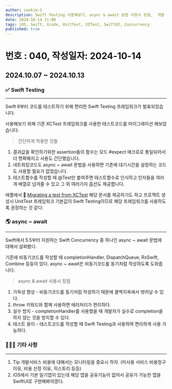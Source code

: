 ```yaml
---
author: sookim-1
description: Swift Testing 사용해보기, async & await 문법 사용시 장점,  개발 서비스 비용 모니터링
date: 2024-10-14 11:00
tags: iOS, Swift, Xcode, UnitTest, UITest, SwiftUI, Concurrency
published: true
---
```

# 번호 : 040, 작성일자: 2024-10-14
## 2024.10.07 ~ 2024.10.13
### ✅ Swift Testing

---

Swift 6부터 코드를 테스트하기 위해 편리한 Swift Testing 프레임워크가 발표되었습니다.

사용해보기 위해 기존 XCTest 프레임워크를 사용한 테스트코드를 마이그레이션 해보았습니다.

> 간단하게 적용한 것들
> 
1. 결과값을 확인하기위한 assertion들의 함수는 모드 #expect 매크로로 통일되어서 더 명확해지고 사용도 간단했습니다.
2. 네트워킹코드도 async ~ await 문법을 사용하면 기존에 대기시간을 설정하는 코드도 사용할 필요가 없었습니다.
3. 테스트함수를 작성할 때 @Test만 붙여주면 테스트함수로 인식하고 인자들을 여러개 배열로 넘겨줄 수 있고 그 외 여러가지 옵션도 제공합니다.

애플에서 🔗 [Migrating a test from XCTest](https://developer.apple.com/documentation/testing/migratingfromxctest) 해당 문서를 제공하기도 하고 프로젝트 생성시 UnitTest 프레임워크 기본값이 Swift Testing이므로 해당 프레임워크를 사용하도록 권장하는 것 같다.

### 🌎 async ~ await

---

Swift에서 5.5부터 지원하는 Swift Concurrency 중 하나인 async ~ await 문법에 대해서 살펴봤다.

기존에 비동기코드를 작성할 때 completionHandler, DispatchQueue, RxSwift, Combine 등등이 있다. async ~ await은 비동기코드를 동기처럼 작성하도록 도와줍니다.

> async & await 사용시 장점
> 
1. 가독성 향상 - 비동기코드를 동기처럼 작성하기 때문에 콜백지옥에서 벗어날 수 있다.
2. throw 키워드와 함께 사용하면 에러처리가 편리하다.
3. 실수 방지 - completionHandler를 사용했을 때 개발자가 실수로 completion을 하지 않는 것을 방지할 수 있다.
4. 테스트 용이 - 테스트코드를 작성할 때 Swift Testing과 사용하여 편리하게 사용 가능하다.

### 🙋🏻‍♂️ 기타 사항

---

1. Tip 개발서비스 비용에 대해서는 모니터링을 중요시 하자. (미사용 서비스 비용청구 이유, 비용 산정 이유, 히스토리 등등)
2. iOS에서 기본 일기앱이 있는데 해당 앱을 공유기능이 없어서 공유가 가능한 앱을 SwiftUI로 구현해봐야겠다.

